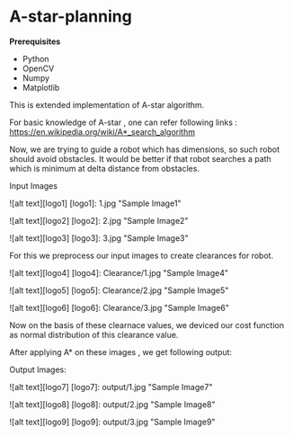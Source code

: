 # A-star-planning

<b> Prerequisites</b>
- Python
- OpenCV
- Numpy
- Matplotlib

This is extended implementation of A-star algorithm.

For basic knowledge of A-star , one can refer following links : https://en.wikipedia.org/wiki/A*_search_algorithm

Now,  we are trying to guide a robot which has dimensions, so such robot should avoid obstacles. It would be better if that robot searches a path which is minimum at delta distance from obstacles.

Input Images

![alt text][logo1]
[logo1]: 1.jpg "Sample Image1"

![alt text][logo2]
[logo2]: 2.jpg "Sample Image2"

![alt text][logo3]
[logo3]: 3.jpg "Sample Image3"

For this we preprocess our input images to create clearances for robot.

![alt text][logo4]
[logo4]: Clearance/1.jpg "Sample Image4"

![alt text][logo5]
[logo5]: Clearance/2.jpg "Sample Image5"

![alt text][logo6]
[logo6]: Clearance/3.jpg "Sample Image6"

Now on the basis of these clearnace values, we deviced our cost function as normal distribution of this clearance value.

After applying A* on these images , we get following output:

Output Images:

![alt text][logo7]
[logo7]: output/1.jpg "Sample Image7"

![alt text][logo8]
[logo8]: output/2.jpg "Sample Image8"

![alt text][logo9]
[logo9]: output/3.jpg "Sample Image9"
